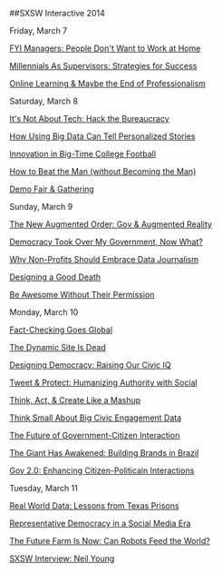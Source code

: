 ##SXSW Interactive 2014

Friday, March 7

[FYI Managers: People Don't Want to Work at Home](http://schedule.sxsw.com/2014/events/event_IAP24450)

[Millennials As Supervisors: Strategies for Success](http://schedule.sxsw.com/2014/events/event_IAP21739)

[Online Learning & Maybe the End of Professionalism](http://schedule.sxsw.com/2014/events/event_IAP19204)


Saturday, March 8

[It's Not About Tech: Hack the Bureaucracy](http://schedule.sxsw.com/2014/events/event_IAP23414)

[How Using Big Data Can Tell Personalized Stories](http://schedule.sxsw.com/2014/events/event_IAP20207)

[Innovation in Big-Time College Football](http://schedule.sxsw.com/2014/events/event_IAP22133)

[How to Beat the Man (without Becoming the Man)](http://schedule.sxsw.com/2014/events/event_IAP20824)

[Demo Fair & Gathering](http://schedule.sxsw.com/2014/events/event_OE03084)


Sunday, March 9

[The New Augmented Order: Gov & Augmented Reality](http://schedule.sxsw.com/2014/events/event_IAP25232)

[Democracy Took Over My Government, Now What?](http://schedule.sxsw.com/2014/events/event_IAP17458)

[Why Non-Profits Should Embrace Data Journalism](http://schedule.sxsw.com/2014/events/event_IAP20942)

[Designing a Good Death](http://schedule.sxsw.com/2014/events/event_IAP24130)

[Be Awesome Without Their Permission](http://schedule.sxsw.com/2014/events/event_IAP27473)


Monday, March 10

[Fact-Checking Goes Global](http://schedule.sxsw.com/2014/events/event_IAP20013)

[The Dynamic Site Is Dead](http://schedule.sxsw.com/2014/events/event_IAP18267)

[Designing Democracy: Raising Our Civic IQ](http://schedule.sxsw.com/2014/events/event_IAP17338)

[Tweet & Protect: Humanizing Authority with Social](http://schedule.sxsw.com/2014/events/event_IAP24824)

[Think, Act, & Create Like a Mashup](http://schedule.sxsw.com/2014/events/event_IAP21922)

[Think Small About Big Civic Engagement Data](http://schedule.sxsw.com/2014/events/event_IAP24754)

[The Future of Government-Citizen Interaction](http://schedule.sxsw.com/2014/events/event_IAP22147)

[The Giant Has Awakened: Building Brands in Brazil](http://schedule.sxsw.com/2014/events/event_IAP21064)

[Gov 2.0: Enhancing Citizen-Politicain Interactions](http://schedule.sxsw.com/2014/events/event_IAP17104)


Tuesday, March 11

[Real World Data: Lessons from Texas Prisons](http://schedule.sxsw.com/2014/events/event_IAP26142)

[Representative Democracy in a Social Media Era](http://schedule.sxsw.com/2014/events/event_IAP24468)

[The Future Farm Is Now: Can Robots Feed the World?](http://schedule.sxsw.com/2014/events/event_IAP20078)

[SXSW Interview: Neil Young](http://schedule.sxsw.com/2014/events/event_MP990989)
